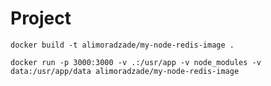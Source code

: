 # Project

```shell
docker build -t alimoradzade/my-node-redis-image .
```

```shell
docker run -p 3000:3000 -v .:/usr/app -v node_modules -v data:/usr/app/data alimoradzade/my-node-redis-image
```
